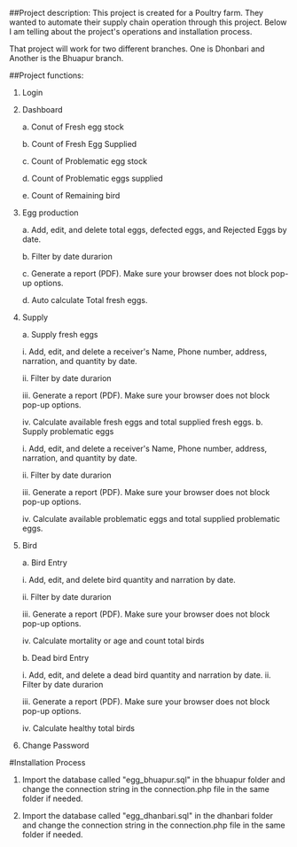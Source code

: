 ##Project description: This project is created for a Poultry farm. They wanted to automate their supply chain operation through this project. Below I am telling about the project's operations and installation process.

That project will work for two different branches. One is Dhonbari and Another is the Bhuapur branch.

##Project functions:

1. Login

2. Dashboard

   a. Conut of Fresh egg stock 

   b. Count of Fresh Egg Supplied

   c. Count of Problematic egg stock

   d. Count of Problematic eggs supplied

   e. Count of Remaining bird

3. Egg production

   a. Add, edit, and delete total eggs, defected eggs, and Rejected Eggs by date.

   b. Filter by date durarion

   c. Generate a report (PDF). Make sure your browser does not block pop-up options.

   d. Auto calculate Total fresh eggs.

4. Supply

   a. Supply fresh eggs

      i. Add, edit, and delete a receiver's Name, Phone number, address, narration, and quantity by date.

      ii. Filter by date durarion

      iii. Generate a report (PDF). Make sure your browser does not block pop-up options.

      iv. Calculate available fresh eggs and total supplied fresh eggs.
   b. Supply problematic eggs

      i. Add, edit, and delete a receiver's Name, Phone number, address, narration, and quantity by date.

      ii. Filter by date durarion

      iii. Generate a report (PDF). Make sure your browser does not block pop-up options.

      iv. Calculate available problematic eggs and total supplied problematic eggs.

5. Bird

   a. Bird Entry

      i. Add, edit, and delete bird quantity and narration by date.

      ii. Filter by date durarion

      iii. Generate a report (PDF). Make sure your browser does not block pop-up options.

      iv. Calculate mortality or age and count total birds

   b. Dead bird Entry

      i. Add, edit, and delete a dead bird quantity and narration by date.
      ii. Filter by date durarion

      iii. Generate a report (PDF). Make sure your browser does not block pop-up options.

      iv. Calculate healthy total birds

 6. Change Password

#Installation Process

1. Import the database called "egg_bhuapur.sql" in the bhuapur folder and change the connection string in the connection.php file in the same folder if needed.

2. Import the database called "egg_dhanbari.sql" in the dhanbari folder and change the connection string in the connection.php file in the same folder if needed.
